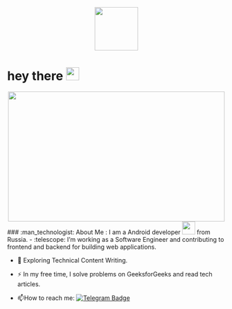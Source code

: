 <div id="header" align="center">
  <img src="https://media.giphy.com/media/kwcRp24Wz4lZm/giphy.gif" width="100"/>
</div>
<img src="https://komarev.com/ghpvc/?username=mesnikx&style=flat-square&color=blue" alt=""/>
<h1>
  hey there
  <img src="https://media.giphy.com/media/hvRJCLFzcasrR4ia7z/giphy.gif" width="30px"/>
</h1>
<div align="center">
  <img src="https://media.giphy.com/media/eKNrUbDJuFuaQ1A37p/giphy.gif" width="500" height="300"/>
</div>
### :man_technologist: About Me :
I am a Android developer <img src="https://media.giphy.com/media/fuL25GIokxHoBHZdvi/giphy.gif" width="30"> from Russia.
- :telescope: I’m working as a Software Engineer and contributing to frontend and backend for building web applications.

- :seedling: Exploring Technical Content Writing.

- :zap: In my free time, I solve problems on GeeksforGeeks and read tech articles.

- :mailbox:How to reach me: [![Telegram Badge](https://img.shields.io/badge/-kakbar-blue?style=flat&logo=Linkedin&logoColor=white)](your-linkedin-url)
